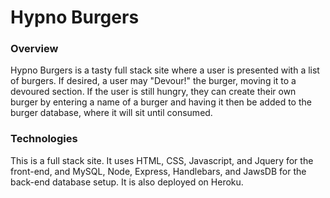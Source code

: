 # Hypno Burgers

### Overview

Hypno Burgers is a tasty full stack site where a user is presented with a list of burgers. If desired, a user may "Devour!" the burger, moving it to a devoured section. If the user is still hungry, they can create their own burger by entering a name of a burger and having it then be added to the burger database, where it will sit until consumed.

### Technologies

This is a full stack site. It uses HTML, CSS, Javascript, and Jquery for the front-end, and MySQL, Node, Express, Handlebars, and JawsDB for the back-end database setup. It is also deployed on Heroku.

